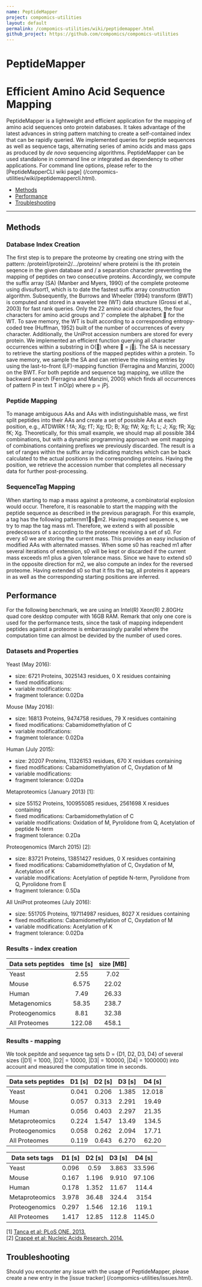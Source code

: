 ```yaml
---
name: PeptideMapper
project: compomics-utilities
layout: default
permalink: /compomics-utilities/wiki/peptidemapper.html
github_project: https://github.com/compomics/compomics-utilities
---
```


# PeptideMapper


# Efficient Amino Acid Sequence Mapping #

PeptideMapper is a lightweight and efficient application for the mapping of amino acid sequences onto protein databases. It takes advantage of the latest advances in string pattern matching to create a self-contained index that can be rapidly queried. We implemented queries for peptide sequences as well as sequence tags, alternating series of amino acids and mass gaps as produced by _de novo_ sequencing algorithms. PeptideMapper can be used standalone in command line or integrated as dependency to other applications. For command line options, please refer to the [PeptideMapperCLI wiki page] (/compomics-utilities/wiki/peptidemappercli.html).

  * [Methods](#methods)
  * [Performance](#performance)
  * [Troubleshooting](#troubleshooting)

---

## Methods ##

### Database Index Creation ###
The first step is to prepare the proteome by creating one string with the
pattern: /protein1/protein2/…/proteinn/ where proteini is the ith protein
seqence in the given database and / a separation character preventing
the mapping of peptides on two consecutive proteins. Accordingly, we
compute the suffix array (SA) (Manber and Myers, 1990) of the complete
proteome using divsufsort1, which is to date the fastest suffix array
construction algorithm. Subsequently, the Burrows and Wheeler (1994)
transform (BWT) is computed and stored in a wavelet tree (WT) data
structure (Grossi et al., 2003) for fast rank queries. Only the 22 amino
acid characters, the four characters for amino acid groups and ’/’ complete
the alphabet  for the WT. To save memory, the WT is built according to
a corresponding entropy-coded tree (Huffman, 1952) built of the number
of occurrences of every character. Additionally, the UniProt accession
numbers are stored for every protein. We implemented an efficient
function querying all character occurrences within a substring in O()
where  = jj. The SA is necessary to retrieve the starting positions of
the mapped peptides within a protein. To save memory, we sample the SA
and can retrieve the missing entries by using the last-to-front (LF)-mapping
function (Ferragina and Manzini, 2000) on the BWT. For both peptide and
sequence tag mapping, we utilize the backward search (Ferragina and
Manzini, 2000) which finds all occurrences of pattern P in text T inO(p)
where p = jPj.

### Peptide Mapping ###
To manage ambiguous AAs and AAs with indistinguishable mass, we first
split peptides into their AAs and create a set of possible AAs at each
position, e.g., ATDWIRK ! fA; Xg; fT; Xg; fD; B; Xg; fW; Xg; fI; L;
J; Xg; fR; Xg; fK; Xg. Theoretically, for this small example, we should
map all possible 384 combinations, but with a dynamic programming
approach we omit mapping of combinations containing prefixes we
previously discarded. The result is a set of ranges within the suffix array
indicating matches which can be back calculated to the actual positions in
the corresponding proteins. Having the position, we retrieve the accession
number that completes all necessary data for further post-processing.

### SequenceTag Mapping ###
When starting to map a mass against a proteome, a combinatorial explosion
would occur. Therefore, it is reasonable to start the mapping with the
peptide sequence as described in the previous paragraph. For this example,
a tag has the following patternm1􀀀s􀀀m2. Having mapped sequence s,
we try to map the tag mass m1. Therefore, we extend s with all possible
predecessors of s according to the proteome receiving a set of s0. For
every s0 we are storing the current mass. This provides an easy inclusion
of modified AAs with alternated masses. When some s0 has reached m1
after several iterations of extension, s0 will be kept or discarded if the
current mass exceeds m1 plus a given tolerance mass. Since we have to
extend s0 in the opposite direction for m2, we also compute an index for
the reversed proteome. Having extended s0 so that it fits the tag, all proteins
it appears in as well as the corresponding starting positions are inferred.


## Performance ##

For the following benchmark, we are using an Intel(R) Xeon(R) 2.80GHz quad core desktop computer with 16GB RAM. Remark that only one core is used for the performance tests, since the task of mapping independent peptides against a proteome is embarrassingly parallel where the computation time can almost be devided by the number of used cores.

### Datasets and Properties ###

Yeast (May 2016):
  * size: 6721 Proteins, 3025143 residues, 0 X residues containing
  * fixed modifications:
  * variable modifications:
  * fragment tolerance: 0.02Da

Mouse (May 2016):
  * size: 16813 Proteins, 9474758 residues, 79 X residues containing
  * fixed modifications: Cabamidomethylation of C
  * variable modifications:
  * fragment tolerance: 0.02Da

Human (July 2015):
  * size: 20207 Proteins, 11326153 residues, 670 X residues containing
  * fixed modifications: Cabamidomethylation of C, Oxydation of M
  * variable modifications:
  * fragment tolerance: 0.02Da

Metaproteomics (January 2013) [1]:
  * size 55152 Proteins, 100955085 residues, 2561698 X residues containing
  * fixed modifications: Carbamidomethylation of C
  * variable modifications: Oxidation of M, Pyrolidone from Q, Acetylation of peptide N-term
  * fragment tolerance: 0.2Da

Proteogenomics (March 2015) [2]:
  * size: 83721 Proteins, 13851427 residues, 0 X residues containing
  * fixed modifications: Cabamidomethylation of C, Oxydation of M, Acetylation of K
  * variable modifications: Acetylation of peptide N-term, Pyrolidone from Q, Pyrolidone from E
  * fragment tolerance: 0.5Da

All UniProt proteomes (July 2016):
  * size: 551705 Proteins, 197114987 residues, 8027 X residues containing
  * fixed modifications: Cabamidomethylation of C, Oxydation of M
  * variable modifications: Acetylation of K
  * fragment tolerance: 0.02Da


### Results - index creation ###
| Data sets peptides      | time [s] | size [MB] |
| ------------- |:------:| :-----:|
| Yeast | 2.55 | 7.02 |
| Mouse | 6.575 | 22.02 |
| Human | 7.49 | 26.33 |
| Metagenomics | 58.35 | 238.7 |
| Proteogenomics | 8.81 | 32.38 |
| All Proteomes | 122.08 | 458.1 |

### Results - mapping ###
We took pepitde and sequence tag sets D = {D1, D2, D3, D4} of several sizes (|D1| = 1000, |D2| = 10000, |D3| = 100000, |D4| = 1000000) into account and measured the computation time in seconds.

| Data sets peptides      | D1 [s] | D2 [s] | D3 [s] | D4 [s] |
| ------------- |:------:| :-----:| :-----:| :-----:|
| Yeast | 0.041 | 0.206 | 1.385 | 12.018 | 7.028 |
| Mouse | 0.057 |0.313 | 2.291 |19.49 |
| Human | 0.056 | 0.403 | 2.297 | 21.35 |
| Metaproteomics | 0.224 | 1.547 | 13.49 | 134.5 |
| Proteogenomics | 0.058 | 0.262 | 2.094 | 17.71 |
| All Proteomes | 0.119 | 0.643 | 6.270 | 62.20 |

| Data sets tags      | D1 [s] | D2 [s] | D3 [s] | D4 [s] |
| ------------- |:------:| :-----:| :-----:| :-----:|
| Yeast | 0.096 | 0.59 | 3.863 | 33.596 |
| Mouse | 0.167 | 1.196 | 9.910 | 97.106 |
| Human | 0.178 | 1.352 | 11.67 | 114.4 |
| Metaproteomics | 3.978 | 36.48 | 324.4 | 3154 |
| Proteogenomics | 0.297 | 1.546 | 12.16 | 119.1 |
| All Proteomes | 1.417 | 12.85 | 112.8 | 1145.0 |

[1] [Tanca et al: PLoS ONE. 2013.](http://journals.plos.org/plosone/article?id=10.1371/journal.pone.0082981)<br>
[2] [Crappé et al: Nucleic Acids Research. 2014.](http://nar.oxfordjournals.org/content/43/5/e29.long)


## Troubleshooting ##

Should you encounter any issue with the usage of PeptideMapper, please create a new entry in the [issue tracker] (/compomics-utilities/issues.html).